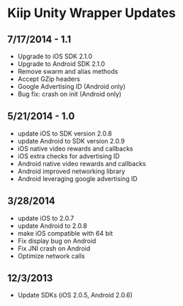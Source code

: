 # Kiip Unity Wrapper Updates

## 7/17/2014 - 1.1

- Upgrade to iOS SDK 2.1.0
- Upgrade to Android SDK 2.1.0
- Remove swarm and alias methods
- Accept GZip headers
- Google Advertising ID (Android only)
- Bug fix: crash on init (Android only)

## 5/21/2014 - 1.0

- update iOS to SDK version 2.0.8
- update Android to SDK version 2.0.9
- iOS native video rewards and callbacks
- iOS extra checks for advertising ID
- Android native video rewards and callbacks
- Android improved networking library
- Android leveraging google advertising ID

## 3/28/2014

- update iOS to 2.0.7
- update Android to 2.0.8
- make iOS compatible with 64 bit
- Fix display bug on Android
- Fix JNI crash on Android
- Optimize network calls

## 12/3/2013

- Update SDKs (iOS 2.0.5, Android 2.0.6)